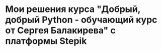 # Мои решения курса "Добрый, добрый Python - обучающий курс от Сергея Балакирева" с платформы Stepik
